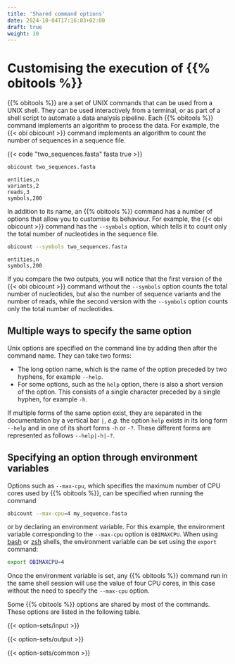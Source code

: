 ```yaml
---
title: 'Shared command options'
date: 2024-10-04T17:16:03+02:00
draft: true
weight: 10
---
```


# Customising the execution of {{% obitools %}}

{{% obitools %}} are a set of UNIX commands that can be used from a UNIX shell. They can be used interactively from a terminal, or as part of a shell script to automate a data analysis pipeline. Each {{% obitools %}} command implements an algorithm to process the data. For example, the {{< obi obicount >}} command implements an algorithm to count the number of sequences in a sequence file.

{{< code "two_sequences.fasta" fasta true >}}

```bash
obicount two_sequences.fasta
```
```
entities,n
variants,2
reads,3
symbols,200
```

In addition to its name, an {{% obitools %}} command has a number of options that allow you to customise its behaviour. For example, the {{< obi obicount >}} command has the `--symbols` option, which tells it to count only the total number of nucleotides in the sequence file.

```bash
obicount --symbols two_sequences.fasta
```
```
entities,n
symbols,200
``` 

If you compare the two outputs, you will notice that the first version of the {{< obi obicount >}} command without the `--symbols` option counts the total number of nucleotides, but also the number of sequence variants and the number of reads, while the second version with the `--symbols` option counts only the total number of nucleotides.

## Multiple ways to specify the same option

Unix options are specified on the command line by adding then after the command name. They can take two forms:

- The long option name, which is the name of the option preceded by two hyphens, for example `--help`.
- For some options, such as the `help` option, there is also a short version of the option. This consists of a single character preceded by a single hyphen, for example `-h`.

If multiple forms of the same option exist, they are separated in the documentation by a vertical bar `|`, *e.g.* the option `help` exists in its long form `--help` and in one of its short forms `-h` or `-?`. These different forms are represented as follows `--help|-h|-?`.

## Specifying an option through environment variables

Options such as `--max-cpu`, which specifies the maximum number of CPU cores used by {{% obitools %}}, can be specified when running the command

```bash
obicount --max-cpu=4 my_sequence.fasta
```

or by declaring an environment variable. For this example, the environment variable corresponding to the `--max-cpu` option is `OBIMAXCPU`. When using [bash](https://en.wikipedia.org/wiki/Bash_(Unix_shell)) or [zsh](https://en.wikipedia.org/wiki/Z_shell) shells, the environment variable can be set using the `export` command:

```bash
export OBIMAXCPU=4
```

Once the environment variable is set, any {{% obitools %}} command run in the same shell session will use the value of four CPU cores, in this case without the need to specify the `--max-cpu` option.

Some {{% obitools %}} options are shared by most of the commands. These options are listed in the following table.

{{< option-sets/input >}}

{{< option-sets/output >}}

{{< option-sets/common >}}